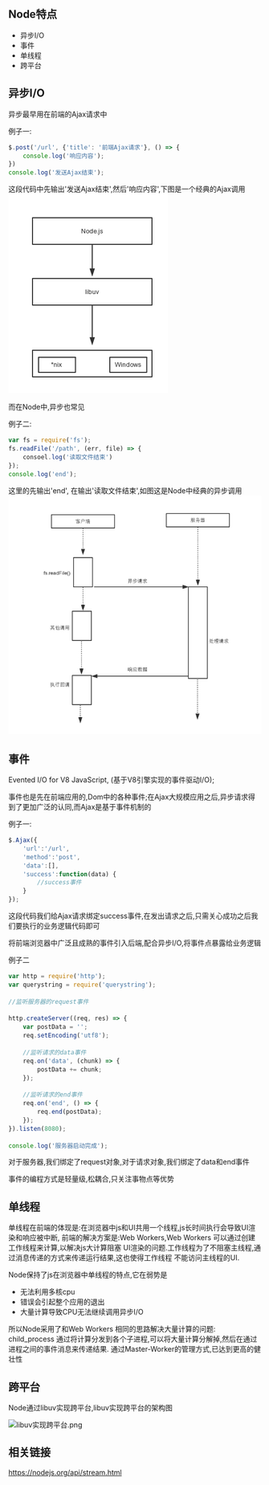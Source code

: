 ## Node特点

* 异步I/O
* 事件
* 单线程
* 跨平台

## 异步I/O

异步最早用在前端的Ajax请求中

例子一:
```js
$.post('/url', {'title': '前端Ajax请求'}, () => {
    console.log('响应内容');
})
console.log('发送Ajax结束');
```

这段代码中先输出'发送Ajax结束',然后'响应内容',下图是一个经典的Ajax调用
![AJAX请求.png](https://raw.githubusercontent.com/WenNingZhang/learnNode/master/README/picture/libuv实现跨平台.png)

而在Node中,异步也常见

例子二:
```js
var fs = require('fs');
fs.readFile('/path', (err, file) => {
    consoel.log('读取文件结束')
});
console.log('end');
```

这里的先输出'end', 在输出'读取文件结束',如图这是Node中经典的异步调用
![Node异步请求.png](https://github.com/WenNingZhang/learnNode/blob/master/README/picture/Node异步请求.png?raw=true)

## 事件
Evented I/O for V8 JavaScript, (基于V8引擎实现的事件驱动I/O);

事件也是先在前端应用的,Dom中的各种事件;在Ajax大规模应用之后,异步请求得到了更加广泛的认同,而Ajax是基于事件机制的

例子一:
```js
$.Ajax({
	'url':'/url',
	'method':'post',
	'data':[],
	'success':function(data) {
		//success事件
	}
});
```
这段代码我们给Ajax请求绑定success事件,在发出请求之后,只需关心成功之后我们要执行的业务逻辑代码即可

将前端浏览器中广泛且成熟的事件引入后端,配合异步I/O,将事件点暴露给业务逻辑

例子二
```js
var http = require('http');
var querystring = require('querystring');

//监听服务器的request事件

http.createServer((req, res) => {
    var postData = '';
    req.setEncoding('utf8');

    //监听请求的data事件
    req.on('data', (chunk) => {
        postData += chunk;
    });

    //监听请求的end事件
    req.on('end', () => {
        req.end(postData);
    });
}).listen(8080);

console.log('服务器启动完成');
```

对于服务器,我们绑定了request对象,对于请求对象,我们绑定了data和end事件

事件的编程方式是轻量级,松耦合,只关注事物点等优势

## 单线程

单线程在前端的体现是:在浏览器中js和UI共用一个线程,js长时间执行会导致UI渲染和响应被中断,
前端的解决方案是:Web Workers,Web Workers 可以通过创建工作线程来计算,以解决js大计算阻塞
UI渲染的问题.工作线程为了不阻塞主线程,通过消息传递的方式来传递运行结果,这也使得工作线程
不能访问主线程的UI.

Node保持了js在浏览器中单线程的特点,它在弱势是
* 无法利用多核cpu
* 错误会引起整个应用的退出
* 大量计算导致CPU无法继续调用异步I/O

所以Node采用了和Web Workers 相同的思路解决大量计算的问题: child_process
通过将计算分发到各个子进程,可以将大量计算分解掉,然后在通过进程之间的事件消息来传递结果.
通过Master-Worker的管理方式,已达到更高的健壮性

## 跨平台

Node通过libuv实现跨平台,libuv实现跨平台的架构图

![libuv实现跨平台.png](https://github.com/WenNingZhang/learnNode/blob/master/README/picture/libuv实现跨平台.pnggb?raw=true)

## 相关链接

https://nodejs.org/api/stream.html
